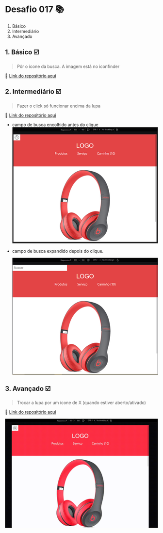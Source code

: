 # Desafio 017 :books:

1. Básico
2. Intermediário
3. Avançado

## 1. Básico :ballot_box_with_check:

> Pôr o ícone da busca. A imagem está no iconfinder

:memo: [Link do repositório aqui](https://github.com/StefanyVasc/loja-fone/commit/d7a98ac37d52fdcf3056da388f9687d0eabbcd99)

## 2. Intermediário :ballot_box_with_check:

> Fazer o click só funcionar encima da lupa

:memo: [Link do repositório aqui](https://github.com/StefanyVasc/loja-fone/commit/f64ac8a7ff9524396f3d6e56754f3d27303d9b46)

- campo de busca encolhido antes do clique
  ![encolhido](off.PNG)

- campo de busca expandido depois do clique.

  ![expandido](on.PNG)

## 3. Avançado :ballot_box_with_check:

> Trocar a lupa por um ícone de X (quando estiver aberto/ativado)

:memo: [Link do repositório aqui](https://github.com/StefanyVasc/loja-fone/commit/f222d84059ee5ccca35979209a40de3e6f0252bd)

![trocando icones](challenge-advanced-017.gif)
